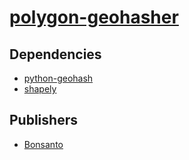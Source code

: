 # [polygon-geohasher](https://pypi.org/project/polygon-geohasher)

## Dependencies
- [python-geohash](packages/p/python-geohash.md)
- [shapely](packages/s/shapely.md)



## Publishers
- [Bonsanto](https://pypi.org/user/Bonsanto)


